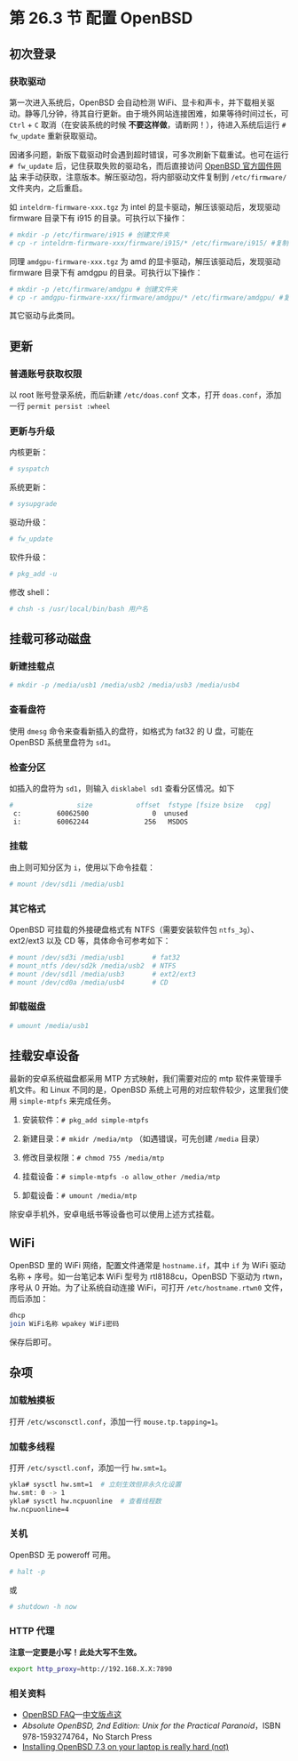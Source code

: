 # 第 26.3 节 配置 OpenBSD

## 初次登录

### 获取驱动

第一次进入系统后，OpenBSD 会自动检测 WiFi、显卡和声卡，并下载相关驱动。静等几分钟，待其自行更新。由于境外网站连接困难，如果等待时间过长，可 `Ctrl` + `C` 取消（在安装系统的时候 **不要这样做**，请断网！），待进入系统后运行 `# fw_update` 重新获取驱动。

因诸多问题，新版下载驱动时会遇到超时错误，可多次刷新下载重试。也可在运行 `# fw_update` 后，记住获取失败的驱动名，而后直接访问 [OpenBSD 官方固件网站](http://firmware.openbsd.org/firmware/) 来手动获取，注意版本。解压驱动包，将内部驱动文件复制到 `/etc/firmware/` 文件夹内，之后重启。

如 `inteldrm-firmware-xxx.tgz` 为 intel 的显卡驱动，解压该驱动后，发现驱动 firmware 目录下有 i915 的目录。可执行以下操作：

```sh
# mkdir -p /etc/firmware/i915 # 创建文件夹
# cp -r inteldrm-firmware-xxx/firmware/i915/* /etc/firmware/i915/ #复制驱动
```

同理 `amdgpu-firmware-xxx.tgz` 为 amd 的显卡驱动，解压该驱动后，发现驱动 firmware 目录下有 amdgpu 的目录。可执行以下操作：

```sh
# mkdir -p /etc/firmware/amdgpu # 创建文件夹
# cp -r amdgpu-firmware-xxx/firmware/amdgpu/* /etc/firmware/amdgpu/ #复制驱动
```

其它驱动与此类同。

## 更新

### 普通账号获取权限

以 root 账号登录系统，而后新建 `/etc/doas.conf` 文本，打开 `doas.conf`，添加一行 `permit persist :wheel`

### 更新与升级

内核更新：

```sh
# syspatch
```

系统更新：

```sh
# sysupgrade
```

驱动升级：

```sh
# fw_update
```

软件升级：

```sh
# pkg_add -u
```

修改 shell：

```sh
# chsh -s /usr/local/bin/bash 用户名
```


## 挂载可移动磁盘

### 新建挂载点

```sh
# mkdir -p /media/usb1 /media/usb2 /media/usb3 /media/usb4
```

### 查看盘符

使用 `dmesg` 命令来查看新插入的盘符，如格式为 fat32 的 U 盘，可能在 OpenBSD 系统里盘符为 `sd1`。

### 检查分区

如插入的盘符为 `sd1`，则输入 `disklabel sd1` 查看分区情况。如下

```sh
#                size           offset  fstype [fsize bsize   cpg]
 c:         60062500                0  unused
 i:         60062244              256   MSDOS
```

### 挂载

由上则可知分区为 `i`，使用以下命令挂载：

```sh
# mount /dev/sd1i /media/usb1
```

### 其它格式

OpenBSD 可挂载的外接硬盘格式有 NTFS（需要安装软件包 `ntfs_3g`）、ext2/ext3 以及 CD 等，具体命令可参考如下：

```sh
# mount /dev/sd3i /media/usb1       # fat32
# mount_ntfs /dev/sd2k /media/usb2  # NTFS
# mount /dev/sd1l /media/usb3       # ext2/ext3
# mount /dev/cd0a /media/usb4       # CD
```

### 卸载磁盘

```sh
# umount /media/usb1
```

## 挂载安卓设备

最新的安卓系统磁盘都采用 MTP 方式映射，我们需要对应的 mtp 软件来管理手机文件。和 Linux 不同的是，OpenBSD 系统上可用的对应软件较少，这里我们使用 `simple-mtpfs` 来完成任务。

1. 安装软件：`# pkg_add simple-mtpfs`

2. 新建目录：`# mkidr /media/mtp` （如遇错误，可先创建 `/media` 目录）

3. 修改目录权限：`# chmod 755 /media/mtp`

4. 挂载设备：`# simple-mtpfs -o allow_other /media/mtp`

5. 卸载设备：`# umount /media/mtp`

除安卓手机外，安卓电纸书等设备也可以使用上述方式挂载。

## WiFi

OpenBSD 里的 WiFi 网络，配置文件通常是 `hostname.if`，其中 `if` 为 WiFi 驱动名称 + 序号。如一台笔记本 WiFi 型号为 rtl8188cu，OpenBSD 下驱动为 rtwn，序号从 0 开始。为了让系统自动连接 WiFi，可打开 `/etc/hostname.rtwn0` 文件，而后添加：

```sh
dhcp
join WiFi名称 wpakey WiFi密码
```

保存后即可。

## 杂项

### 加载触摸板

打开 `/etc/wsconsctl.conf`，添加一行 `mouse.tp.tapping=1`。

### 加载多线程

打开 `/etc/sysctl.conf`，添加一行 `hw.smt=1`。

```sh
ykla# sysctl hw.smt=1  # 立刻生效但非永久化设置
hw.smt: 0 -> 1
ykla# sysctl hw.ncpuonline  # 查看线程数
hw.ncpuonline=4
```

### 关机

OpenBSD 无 poweroff 可用。

```sh
# halt -p
```

或

```sh
# shutdown -h now
```

### HTTP 代理

**注意一定要是小写！此处大写不生效。**

```sh
export http_proxy=http://192.168.X.X:7890
```

### 相关资料

- [OpenBSD FAQ](https://www.openbsd.org/faq/)—[中文版点这](https://openbsd-zh-association.github.io/docs-openbsd-zh/)
- *Absolute OpenBSD, 2nd Edition: Unix for the Practical Paranoid*，ISBN 978-1593274764，No Starch Press
- [Installing OpenBSD 7.3 on your laptop is really hard (not)](https://www.k58.uk/openbsd.html)

